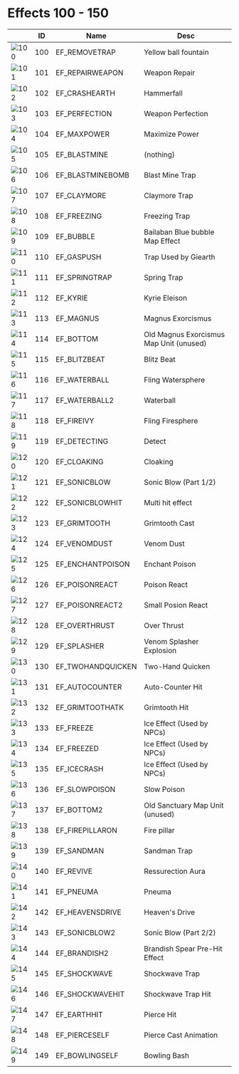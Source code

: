 # Effects 100 - 150

|    | ID | Name | Desc |
|----|----|------|------|
| ![100](../imgs/100-150/100.gif) | 100 | EF_REMOVETRAP | Yellow ball fountain |
| ![101](../imgs/100-150/101.gif) | 101 | EF_REPAIRWEAPON | Weapon Repair |
| ![102](../imgs/100-150/102.gif) | 102 | EF_CRASHEARTH | Hammerfall |
| ![103](../imgs/100-150/103.gif) | 103 | EF_PERFECTION | Weapon Perfection |
| ![104](../imgs/100-150/104.gif) | 104 | EF_MAXPOWER | Maximize Power |
| ![105](../imgs/100-150/105.gif) | 105 | EF_BLASTMINE | (nothing) |
| ![106](../imgs/100-150/106.gif) | 106 | EF_BLASTMINEBOMB | Blast Mine Trap |
| ![107](../imgs/100-150/107.gif) | 107 | EF_CLAYMORE | Claymore Trap |
| ![108](../imgs/100-150/108.gif) | 108 | EF_FREEZING | Freezing Trap |
| ![109](../imgs/100-150/109.gif) | 109 | EF_BUBBLE | Bailaban Blue bubble Map Effect |
| ![110](../imgs/100-150/110.gif) | 110 | EF_GASPUSH | Trap Used by Giearth |
| ![111](../imgs/100-150/111.gif) | 111 | EF_SPRINGTRAP | Spring Trap |
| ![112](../imgs/100-150/112.gif) | 112 | EF_KYRIE | Kyrie Eleison |
| ![113](../imgs/100-150/113.gif) | 113 | EF_MAGNUS | Magnus Exorcismus |
| ![114](../imgs/100-150/114.gif) | 114 | EF_BOTTOM | Old Magnus Exorcismus Map Unit (unused) |
| ![115](../imgs/100-150/115.gif) | 115 | EF_BLITZBEAT | Blitz Beat |
| ![116](../imgs/100-150/116.gif) | 116 | EF_WATERBALL | Fling Watersphere |
| ![117](../imgs/100-150/117.gif) | 117 | EF_WATERBALL2 | Waterball |
| ![118](../imgs/100-150/118.gif) | 118 | EF_FIREIVY | Fling Firesphere |
| ![119](../imgs/100-150/119.gif) | 119 | EF_DETECTING | Detect |
| ![120](../imgs/100-150/120.gif) | 120 | EF_CLOAKING | Cloaking |
| ![121](../imgs/100-150/121.gif) | 121 | EF_SONICBLOW | Sonic Blow (Part 1/2) |
| ![122](../imgs/100-150/122.gif) | 122 | EF_SONICBLOWHIT | Multi hit effect |
| ![123](../imgs/100-150/123.gif) | 123 | EF_GRIMTOOTH | Grimtooth Cast |
| ![124](../imgs/100-150/124.gif) | 124 | EF_VENOMDUST | Venom Dust |
| ![125](../imgs/100-150/125.gif) | 125 | EF_ENCHANTPOISON | Enchant Poison |
| ![126](../imgs/100-150/126.gif) | 126 | EF_POISONREACT | Poison React |
| ![127](../imgs/100-150/127.gif) | 127 | EF_POISONREACT2 | Small Posion React |
| ![128](../imgs/100-150/128.gif) | 128 | EF_OVERTHRUST | Over Thrust |
| ![129](../imgs/100-150/129.gif) | 129 | EF_SPLASHER | Venom Splasher Explosion |
| ![130](../imgs/100-150/130.gif) | 130 | EF_TWOHANDQUICKEN | Two-Hand Quicken |
| ![131](../imgs/100-150/131.gif) | 131 | EF_AUTOCOUNTER | Auto-Counter Hit |
| ![132](../imgs/100-150/132.gif) | 132 | EF_GRIMTOOTHATK | Grimtooth Hit |
| ![133](../imgs/100-150/133.gif) | 133 | EF_FREEZE | Ice Effect (Used by NPCs) |
| ![134](../imgs/100-150/134.gif) | 134 | EF_FREEZED | Ice Effect (Used by NPCs) |
| ![135](../imgs/100-150/135.gif) | 135 | EF_ICECRASH | Ice Effect (Used by NPCs) |
| ![136](../imgs/100-150/136.gif) | 136 | EF_SLOWPOISON | Slow Poison |
| ![137](../imgs/100-150/137.gif) | 137 | EF_BOTTOM2 | Old Sanctuary Map Unit (unused) |
| ![138](../imgs/100-150/138.gif) | 138 | EF_FIREPILLARON | Fire pillar |
| ![139](../imgs/100-150/139.gif) | 139 | EF_SANDMAN | Sandman Trap |
| ![140](../imgs/100-150/140.gif) | 140 | EF_REVIVE | Ressurection Aura |
| ![141](../imgs/100-150/141.gif) | 141 | EF_PNEUMA | Pneuma |
| ![142](../imgs/100-150/142.gif) | 142 | EF_HEAVENSDRIVE | Heaven's Drive |
| ![143](../imgs/100-150/143.gif) | 143 | EF_SONICBLOW2 | Sonic Blow (Part 2/2) |
| ![144](../imgs/100-150/144.gif) | 144 | EF_BRANDISH2 | Brandish Spear Pre-Hit Effect |
| ![145](../imgs/100-150/145.gif) | 145 | EF_SHOCKWAVE | Shockwave Trap |
| ![146](../imgs/100-150/146.gif) | 146 | EF_SHOCKWAVEHIT | Shockwave Trap Hit |
| ![147](../imgs/100-150/147.gif) | 147 | EF_EARTHHIT | Pierce Hit |
| ![148](../imgs/100-150/148.gif) | 148 | EF_PIERCESELF | Pierce Cast Animation |
| ![149](../imgs/100-150/149.gif) | 149 | EF_BOWLINGSELF | Bowling Bash |
